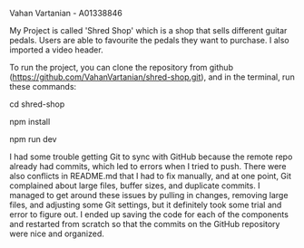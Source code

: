 Vahan Vartanian - A01338846

My Project is called 'Shred Shop' which is a shop that sells different guitar pedals. Users are able to favourite the pedals they want to purchase. I also imported a video header.

To run the project, you can clone the repository from github (https://github.com/VahanVartanian/shred-shop.git), and in the terminal, run these commands:

cd shred-shop

npm install

npm run dev


I had some trouble getting Git to sync with GitHub because the remote repo already had commits, which led to errors when I tried to push. There were also conflicts in README.md that I had to fix manually, and at one point, Git complained about large files, buffer sizes, and duplicate commits. I managed to get around these issues by pulling in changes, removing large files, and adjusting some Git settings, but it definitely took some trial and error to figure out. I ended up saving the code for each of the components and restarted from scratch so that the commits on the GitHub repository were nice and organized.

